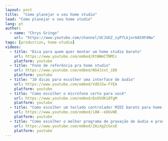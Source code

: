 ```yaml
---
layout: post
title:  "Como planejar o seu home studio"
lead: "Como planejar o seu home studio"
lang: pt
author:
  - name: "Chrys Gringo"
    url: "https://www.youtube.com/channel/UCJUGZ_zyP7Lkjor6A59F4Nw"
tags: [production, home-studio]
videos:
  - title: "Dica para quem quer montar um home studio barato"
    url: https://www.youtube.com/embed/KtWWmCTNMCc
    platform: youtube
  - title: "Fone de referência pra home studio"
    url: https://www.youtube.com/embed/NG4Jzxt_iD0
    platform: youtube
  - title: "10 dicas para escolher uma interface de áudio"
    url: https://www.youtube.com/embed/VdOJSw-FYEA
    platform: youtube
  - title: "Como escolher o microfone certo para você"
    url: https://www.youtube.com/embed/QsOVdKi8TgM
    platform: youtube
  - title: "Como escolher um teclado controlador MIDI barato para home studio"
    url: https://www.youtube.com/embed/i8W--eDUvWE
    platform: youtube
  - title: "Como escolher o melhor programa de gravação de áudio e produção musical"
    url: https://www.youtube.com/embed/ZAiXgZcGxsE
    platform: youtube
---
```

